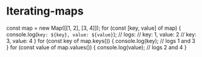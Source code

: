 # Iterating-maps

const map = new Map([[1, 2], [3, 4]]);
for (const [key, value] of map) {
 console.log(`key: ${key}, value: ${value}`);
 // logs:
 // key: 1, value: 2
 // key: 3, value: 4
}
for (const key of map.keys()) {
 console.log(key); // logs 1 and 3
}
for (const value of map.values()) {
 console.log(value); // logs 2 and 4
}

